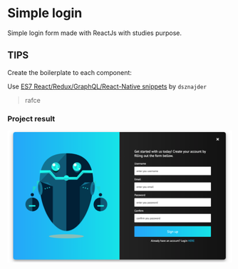 # Simple login

Simple login form made with ReactJs with studies purpose.

## TIPS

Create the boilerplate to each component:

Use [ES7 React/Redux/GraphQL/React-Native snippets](https://marketplace.visualstudio.com/items?itemName=dsznajder.es7-react-js-snippets) by `dsznajder`

> rafce

### Project result

![proj](./public/form.png)